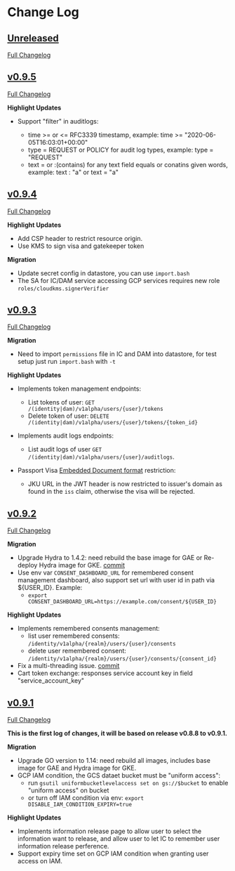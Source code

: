 # Change Log

## [Unreleased](https://github.com/GoogleCloudPlatform/healthcare-federated-access-services/tree/HEAD)

[Full Changelog](https://github.com/GoogleCloudPlatform/healthcare-federated-access-services/compare/v0.9.5...HEAD)

## [v0.9.5](https://github.com/GoogleCloudPlatform/healthcare-federated-access-services/tree/v0.9.5)

[Full Changelog](https://github.com/GoogleCloudPlatform/healthcare-federated-access-services/compare/v0.9.4...v0.9.5)

**Highlight Updates**

* Support "filter" in auditlogs:

  * time >= or <= RFC3339 timestamp, example: time >= "2020-06-05T16:03:01+00:00"
  * type = REQUEST or POLICY for audit log types, example: type = "REQUEST"
  * text = or :(contains) for any text field equals or conatins given words, example: text : "a" or text = "a"

## [v0.9.4](https://github.com/GoogleCloudPlatform/healthcare-federated-access-services/tree/v0.9.4)

[Full Changelog](https://github.com/GoogleCloudPlatform/healthcare-federated-access-services/compare/v0.9.3...v0.9.4)

**Highlight Updates**

* Add CSP header to restrict resource origin.
* Use KMS to sign visa and gatekeeper token

**Migration**

* Update secret config in datastore, you can use `import.bash`
* The SA for IC/DAM service accessing GCP services requires new role `roles/cloudkms.signerVerifier`

## [v0.9.3](https://github.com/GoogleCloudPlatform/healthcare-federated-access-services/tree/v0.9.3)

[Full Changelog](https://github.com/GoogleCloudPlatform/healthcare-federated-access-services/compare/v0.9.2...v0.9.3)

**Migration**

* Need to import `permissions` file in IC and DAM into datastore, for test setup just run `import.bash` with `-t`

**Highlight Updates**

* Implements token management endpoints:

  * List tokens of user: `GET /(identity|dam)/v1alpha/users/{user}/tokens`
  * Delete token of user: `DELETE /(identity|dam)/v1alpha/users/{user}/tokens/{token_id}`

* Implements audit logs endpoints:

  * List audit logs of user `GET /(identity|dam)/v1alpha/users/{user}/auditlogs`.

* Passport Visa [Embedded Document format](https://github.com/ga4gh/data-security/blob/master/AAI/AAIConnectProfile.md#embedded-document-token-format) restriction:

     * JKU URL in the JWT header is now restricted to issuer's domain as found in the `iss` claim, otherwise the visa will be rejected.

## [v0.9.2](https://github.com/GoogleCloudPlatform/healthcare-federated-access-services/tree/v0.9.2)

[Full Changelog](https://github.com/GoogleCloudPlatform/healthcare-federated-access-services/compare/v0.9.1...v0.9.2)

**Migration**

* Upgrade Hydra to 1.4.2: need rebuild the base image for GAE or Re-deploy Hydra image for GKE. [commit](https://github.com/GoogleCloudPlatform/healthcare-federated-access-services/commit/d7e34f2c8c27de83e6c98620ca391b48a679e5b0)
* Use env var `CONSENT_DASHBOARD_URL` for remembered consent management dashboard, also support set url with user id in path via ${USER_ID}. Example:
  * `export CONSENT_DASHBOARD_URL=https://example.com/consent/${USER_ID}`

**Highlight Updates**

* Implements remembered consents management:
  * list user remembered consents: `/identity/v1alpha/{realm}/users/{user}/consents`
  * delete user remembered consent: `/identity/v1alpha/{realm}/users/{user}/consents/{consent_id}`
* Fix a multi-threading issue. [commit](https://github.com/GoogleCloudPlatform/healthcare-federated-access-services/commit/8aa9c49cc7cef5329bb1eef523b66573d864fe71)
* Cart token exchange: responses service account key in field "service_account_key"

## [v0.9.1](https://github.com/GoogleCloudPlatform/healthcare-federated-access-services/tree/v0.9.1)

[Full Changelog](https://github.com/GoogleCloudPlatform/healthcare-federated-access-services/compare/v0.8.8...v0.9.1)

**This is the first log of changes, it will be based on release v0.8.8 to v0.9.1.**

**Migration**

* Upgrade GO version to 1.14: need rebuild all images, includes base image for GAE and Hydra image for GKE.
* GCP IAM condition, the GCS dataet bucket must be "uniform access":
  * run `gsutil uniformbucketlevelaccess set on gs://$bucket` to enable "uniform access" on bucket
  * or turn off IAM condition via env: `export DISABLE_IAM_CONDITION_EXPIRY=true`

**Highlight Updates**

* Implements information release page to allow user to select the information want to release, and allow user to let IC to remember user information release perference.
* Support expiry time set on GCP IAM condition when granting user access on IAM.

